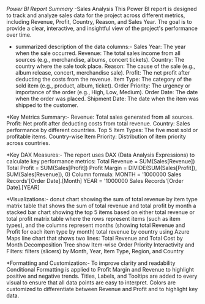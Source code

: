 *Power BI Report Summary* -Sales Analysis
This Power BI report is designed to track and analyze sales data for the project across different metrics, including Revenue, Profit, Country, Reason, and Sales Year. The goal is to provide a clear, interactive, and insightful view of the project's performance over time.

* summarized description of the data columns:-
Sales Year: The year when the sale occurred.
Revenue: The total sales income from all sources (e.g., merchandise, albums, concert tickets).
Country: The country where the sale took place.
Reason: The cause of the sale (e.g., album release, concert, merchandise sale).
Profit: The net profit after deducting the costs from the revenue.
Item Type: The category of the sold item (e.g., product, album, ticket).
Order Priority: The urgency or importance of the order (e.g., High, Low, Medium).
Order Date: The date when the order was placed.
Shipment Date: The date when the item was shipped to the customer.

*Key Metrics Summary:-
Revenue: Total sales generated from all sources.
Profit: Net profit after deducting costs from total revenue.
Country: Sales performance by different countries.
Top 5 Item Types: The five most sold or profitable items.
Country-wise Item Priority: Distribution of item priority across countries.

*Key DAX Measures:-
The report uses DAX (Data Analysis Expressions) to calculate key performance metrics:
Total Revenue = SUM(Sales[Revenue])
Total Profit = SUM(Sales[Profit])
Profit Margin = DIVIDE(SUM(Sales[Profit]), SUM(Sales[Revenue]), 0)
Column formula:
MONTH = '1000000 Sales Records'[Order Date].[Month]
YEAR = '1000000 Sales Records'[Order Date].[YEAR]

*Visualizations:-
donut chart showing the sum of total revenue by item type
matrix table that shows the sum of total revenue and total profit by month
 a stacked bar chart showing the top 5 items based on either total revenue or total profit
matrix table where the rows represent items (such as item types), and the columns represent months (showing total Revenue and Profit for each item type by month)
total revenue by country using Azure Maps
line chart that shows two lines: Total Revenue and Total Cost by Month
Decomposition Tree show Item-wise Order Priority
Interactivity and Filters: filters (slicers) by Month, Year, Item Type, Region, and Country

*Formatting and Customization:-
To improve clarity and readability
Conditional Formatting is applied to Profit Margin and Revenue to highlight positive and negative trends.
Titles, Labels, and Tooltips are added to every visual to ensure that all data points are easy to interpret.
Colors are customized to differentiate between Revenue and Profit and to highlight key data.

<!-- Uploading "Sales report.pdf"... -->
